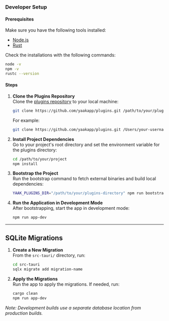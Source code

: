 ### Developer Setup

#### Prerequisites

Make sure you have the following tools installed:

- [Node.js](https://nodejs.org/en/download/package-manager)
- [Rust](https://www.rust-lang.org/tools/install)

Check the installations with the following commands:
```bash
node -v
npm -v
rustc --version
```

#### Steps

1. **Clone the Plugins Repository**  
   Clone the [plugins repository](https://github.com/yaakapp/plugins) to your local machine:
   ```bash
   git clone https://github.com/yaakapp/plugins.git /path/to/your/plugins-directory
   ```

   For example:
   ```bash
   git clone https://github.com/yaakapp/plugins.git /Users/your-username/github/yaak/plugins
   ```

2. **Install Project Dependencies**  
   Go to your project's root directory and set the environment variable for the plugins directory:
   ```bash
   cd /path/to/your/project
   npm install
   ```

3. **Bootstrap the Project**  
   Run the bootstrap command to fetch external binaries and build local dependencies:
   ```bash
   YAAK_PLUGINS_DIR="/path/to/your/plugins-directory" npm run bootstrap
   ```

4. **Run the Application in Development Mode**  
   After bootstrapping, start the app in development mode:
   ```bash
   npm run app-dev
   ```

---

## SQLite Migrations

1. **Create a New Migration**  
   From the `src-tauri/` directory, run:
   ```bash
   cd src-tauri
   sqlx migrate add migration-name
   ```

2. **Apply the Migrations**  
   Run the app to apply the migrations. If needed, run:
   ```bash
   cargo clean
   npm run app-dev
   ```

_Note: Development builds use a separate database location from production builds._